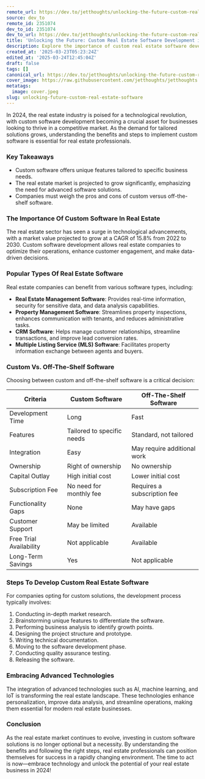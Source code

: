 ```yaml
---
remote_url: https://dev.to/jetthoughts/unlocking-the-future-custom-real-estate-software-development-in-2024-4ooc
source: dev_to
remote_id: 2351074
dev_to_id: 2351074
dev_to_url: https://dev.to/jetthoughts/unlocking-the-future-custom-real-estate-software-development-in-2024-4ooc
title: 'Unlocking the Future: Custom Real Estate Software Development in 2024'
description: Explore the importance of custom real estate software development in 2024, its benefits, and how to get started in this evolving market.
created_at: '2025-03-23T05:23:24Z'
edited_at: '2025-03-24T12:45:04Z'
draft: false
tags: []
canonical_url: https://dev.to/jetthoughts/unlocking-the-future-custom-real-estate-software-development-in-2024-4ooc
cover_image: https://raw.githubusercontent.com/jetthoughts/jetthoughts.github.io/master/content/blog/unlocking-future-custom-real-estate-software/cover.jpeg
metatags:
  image: cover.jpeg
slug: unlocking-future-custom-real-estate-software
---
```

In 2024, the real estate industry is poised for a technological revolution, with custom software development becoming a crucial asset for businesses looking to thrive in a competitive market. As the demand for tailored solutions grows, understanding the benefits and steps to implement custom software is essential for real estate professionals.

### Key Takeaways

*   Custom software offers unique features tailored to specific business needs.
*   The real estate market is projected to grow significantly, emphasizing the need for advanced software solutions.
*   Companies must weigh the pros and cons of custom versus off-the-shelf software.

### The Importance Of Custom Software In Real Estate

The real estate sector has seen a surge in technological advancements, with a market value projected to grow at a CAGR of 15.8% from 2022 to 2030. Custom software development allows real estate companies to optimize their operations, enhance customer engagement, and make data-driven decisions.

### Popular Types Of Real Estate Software

Real estate companies can benefit from various software types, including:

*   **Real Estate Management Software**: Provides real-time information, security for sensitive data, and data analysis capabilities.
*   **Property Management Software**: Streamlines property inspections, enhances communication with tenants, and reduces administrative tasks.
*   **CRM Software**: Helps manage customer relationships, streamline transactions, and improve lead conversion rates.
*   **Multiple Listing Service (MLS) Software**: Facilitates property information exchange between agents and buyers.

### Custom Vs. Off-The-Shelf Software

Choosing between custom and off-the-shelf software is a critical decision:

| Criteria | Custom Software | Off-The-Shelf Software |
| --- | --- | --- |
| Development Time | Long | Fast |
| Features | Tailored to specific needs | Standard, not tailored |
| Integration | Easy | May require additional work |
| Ownership | Right of ownership | No ownership |
| Capital Outlay | High initial cost | Lower initial cost |
| Subscription Fee | No need for monthly fee | Requires a subscription fee |
| Functionality Gaps | None | May have gaps |
| Customer Support | May be limited | Available |
| Free Trial Availability | Not applicable | Available |
| Long-Term Savings | Yes | Not applicable |

### Steps To Develop Custom Real Estate Software

For companies opting for custom solutions, the development process typically involves:

1.  Conducting in-depth market research.
2.  Brainstorming unique features to differentiate the software.
3.  Performing business analysis to identify growth points.
4.  Designing the project structure and prototype.
5.  Writing technical documentation.
6.  Moving to the software development phase.
7.  Conducting quality assurance testing.
8.  Releasing the software.

### Embracing Advanced Technologies

The integration of advanced technologies such as AI, machine learning, and IoT is transforming the real estate landscape. These technologies enhance personalization, improve data analysis, and streamline operations, making them essential for modern real estate businesses.

### Conclusion

As the real estate market continues to evolve, investing in custom software solutions is no longer optional but a necessity. By understanding the benefits and following the right steps, real estate professionals can position themselves for success in a rapidly changing environment. The time to act is now—embrace technology and unlock the potential of your real estate business in 2024!